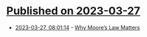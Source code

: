 # [Published on 2023-03-27](index.md)

* [2023-03-27, 08:01:14](https://lobste.rs/s/sqqutj/why_moore_s_law_matters) - [Why Moore’s Law Matters](https://www.youtube.com/watch?v=nRJgvX6P8dI)
